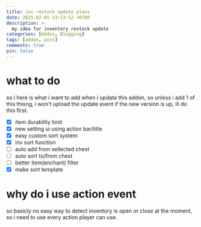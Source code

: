```yaml
---
title: inv restock update plans
date: 2025-02-05 23:13:52 +0700
description: >-
  my idea for inventory restock update
categories: [Addon, Blogging]
tags: [addon, post]
comments: true
pin: false
---
```


# what to do

so i here is what i want to add when i update this addon, so unless i add 1 of this thisng, i won't upload the update event if the new version is up, ill do this first.

- [x] item durability limit
- [x] new setting ui using action bar/title
- [x] easy custom sort system
- [x] inv sort function
- [ ] auto add from sellected chest
- [ ] auto sort to/from chest
- [ ] better item(enchant) filter
- [x] make sort template

# why do i use action event

so basicly no easy way to detect inventory is open or close at the moment, so i need to use every action player can use.
